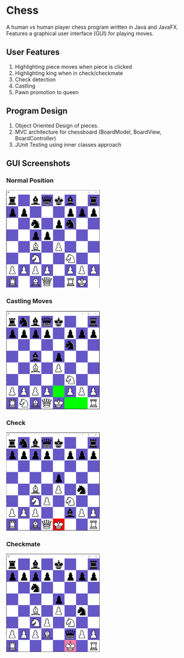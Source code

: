 # Chess

A human vs human player chess program written in Java and JavaFX. Features a graphical user interface (GUI) for playing moves.

## User Features
1. Highlighting piece moves when piece is clicked
2. Highlighting king when in check/checkmate
3. Check detection
4. Castling
5. Pawn promotion to queen

## Program Design
1. Object Oriented Design of pieces.
2. MVC architecture for chessboard (BoardModel, BoardView, BoardController)
3. JUnit Testing using inner classes approach

## GUI Screenshots
### Normal Position
<img src="./images/gui_screenshot.PNG" alt="Normal Chess Position" width="250"/>

### Castling Moves
<img src="./images/gui_castling.PNG" alt="Castling" width="250"/>

### Check
<img src="./images/gui_check.PNG" alt="Check" width="250"/>

### Checkmate
<img src="./images/gui_checkmate.PNG" alt="Checkmate" width="250"/>
